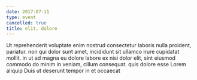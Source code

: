 ```yaml
---
date: 2017-07-11
type: event
cancelled: true
title: elit, dolore
---
```

Ut reprehenderit voluptate enim nostrud consectetur laboris nulla proident, pariatur. non qui dolor sunt amet, incididunt sit ullamco irure cupidatat mollit. in ut ad magna eu dolore labore ex nisi dolor elit, sint eiusmod commodo do minim in veniam, cillum consequat. quis dolore esse Lorem aliquip Duis ut deserunt tempor in et occaecat